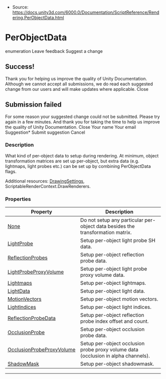 * Source: https://docs.unity3d.com/6000.0/Documentation/ScriptReference/Rendering.PerObjectData.html

# PerObjectData
enumeration
Leave feedback
Suggest a change
## Success!
Thank you for helping us improve the quality of Unity Documentation. Although we cannot accept all submissions, we do read each suggested change from our users and will make updates where applicable.
Close
## Submission failed
For some reason your suggested change could not be submitted. Please <a>try again</a> in a few minutes. And thank you for taking the time to help us improve the quality of Unity Documentation.
Close
Your name Your email Suggestion* Submit suggestion
Cancel
### Description
What kind of per-object data to setup during rendering.
At minimum, object transformation matrices are set up per-object, but extra data (e.g. lightmaps, light probes etc.) can be set up by combining PerObjectData flags.  
  
Additional resources: [DrawingSettings](https://docs.unity3d.com/6000.0/Documentation/ScriptReference/Rendering.DrawingSettings.html), ScriptableRenderContext.DrawRenderers.
### Properties
Property | Description  
---|---  
[None](https://docs.unity3d.com/6000.0/Documentation/ScriptReference/Rendering.PerObjectData.None.html) | Do not setup any particular per-object data besides the transformation matrix.  
[LightProbe](https://docs.unity3d.com/6000.0/Documentation/ScriptReference/Rendering.PerObjectData.LightProbe.html) | Setup per-object light probe SH data.  
[ReflectionProbes](https://docs.unity3d.com/6000.0/Documentation/ScriptReference/Rendering.PerObjectData.ReflectionProbes.html) | Setup per-object reflection probe data.  
[LightProbeProxyVolume](https://docs.unity3d.com/6000.0/Documentation/ScriptReference/Rendering.PerObjectData.LightProbeProxyVolume.html) | Setup per-object light probe proxy volume data.  
[Lightmaps](https://docs.unity3d.com/6000.0/Documentation/ScriptReference/Rendering.PerObjectData.Lightmaps.html) | Setup per-object lightmaps.  
[LightData](https://docs.unity3d.com/6000.0/Documentation/ScriptReference/Rendering.PerObjectData.LightData.html) | Setup per-object light data.  
[MotionVectors](https://docs.unity3d.com/6000.0/Documentation/ScriptReference/Rendering.PerObjectData.MotionVectors.html) | Setup per-object motion vectors.  
[LightIndices](https://docs.unity3d.com/6000.0/Documentation/ScriptReference/Rendering.PerObjectData.LightIndices.html) | Setup per-object light indices.  
[ReflectionProbeData](https://docs.unity3d.com/6000.0/Documentation/ScriptReference/Rendering.PerObjectData.ReflectionProbeData.html) | Setup per-object reflection probe index offset and count.  
[OcclusionProbe](https://docs.unity3d.com/6000.0/Documentation/ScriptReference/Rendering.PerObjectData.OcclusionProbe.html) | Setup per-object occlusion probe data.  
[OcclusionProbeProxyVolume](https://docs.unity3d.com/6000.0/Documentation/ScriptReference/Rendering.PerObjectData.OcclusionProbeProxyVolume.html) | Setup per-object occlusion probe proxy volume data (occlusion in alpha channels).  
[ShadowMask](https://docs.unity3d.com/6000.0/Documentation/ScriptReference/Rendering.PerObjectData.ShadowMask.html) | Setup per-object shadowmask.  
* * *
